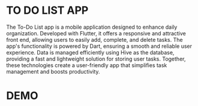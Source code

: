# TO DO LIST APP

The To-Do List app is a mobile application designed to enhance daily organization. Developed with Flutter, it offers a responsive and attractive front end, allowing users to easily add, complete, and delete tasks. 
The app's functionality is powered by Dart, ensuring a smooth and reliable user experience. Data is managed efficiently using Hive as the database, providing a fast and lightweight solution for storing user tasks. 
Together, these technologies create a user-friendly app that simplifies task management and boosts productivity.

# DEMO


